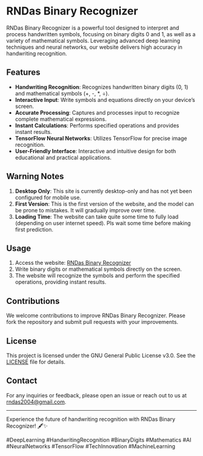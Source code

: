 # RNDas Binary Recognizer

RNDas Binary Recognizer is a powerful tool designed to interpret and process handwritten symbols, focusing on binary digits 0 and 1, as well as a variety of mathematical symbols. Leveraging advanced deep learning techniques and neural networks, our website delivers high accuracy in handwriting recognition.

## Features
- **Handwriting Recognition**: Recognizes handwritten binary digits (0, 1) and mathematical symbols (+, -, *, ÷).
- **Interactive Input**: Write symbols and equations directly on your device’s screen.
- **Accurate Processing**: Captures and processes input to recognize complete mathematical expressions.
- **Instant Calculations**: Performs specified operations and provides instant results.
- **TensorFlow Neural Networks**: Utilizes TensorFlow for precise image recognition.
- **User-Friendly Interface**: Interactive and intuitive design for both educational and practical applications.

## Warning Notes
1. **Desktop Only**: This site is currently desktop-only and has not yet been configured for mobile use.
2. **First Version**: This is the first version of the website, and the model can be prone to mistakes. It will gradually improve over time.
3. **Loading Time**: The website can take quite some time to fully load (depending on user internet speed). Pls wait some time before making first prediction.

## Usage
1. Access the website: [RNDas Binary Recognizer](https://rndastech.github.io/Binary-Recognizer/)
2. Write binary digits or mathematical symbols directly on the screen.
3. The website will recognize the symbols and perform the specified operations, providing instant results.

## Contributions
We welcome contributions to improve RNDas Binary Recognizer. Please fork the repository and submit pull requests with your improvements.

## License
This project is licensed under the GNU General Public License v3.0. See the [LICENSE](LICENSE) file for details.

## Contact
For any inquiries or feedback, please open an issue or reach out to us at rndas2004@gmail.com.

---

Experience the future of handwriting recognition with RNDas Binary Recognizer! 🖋️✨

#DeepLearning #HandwritingRecognition #BinaryDigits #Mathematics #AI #NeuralNetworks #TensorFlow #TechInnovation #MachineLearning
